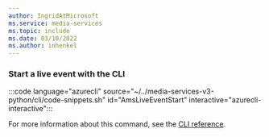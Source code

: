 ```yaml
---
author: IngridAtMicrosoft
ms.service: media-services 
ms.topic: include
ms.date: 03/10/2022
ms.author: inhenkel
---
```


### Start a live event with the CLI

:::code language="azurecli" source="~/../media-services-v3-python/cli/code-snippets.sh" id="AmsLiveEventStart" interactive="azurecli-interactive":::

For more information about this command, see the [CLI reference](/cli/azure/ams/ams/live-event?view=azure-cli-latest#az-ams-live-event-start).
